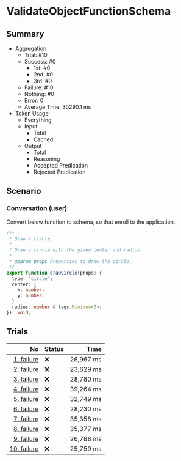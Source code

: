 # ValidateObjectFunctionSchema
## Summary
  - Aggregation
    - Trial: #10
    - Success: #0
      - 1st: #0
      - 2nd: #0
      - 3rd: #0
    - Failure: #10
    - Nothing: #0
    - Error: 0
    - Average Time: 30290.1 ms
  - Token Usage:
    - Everything
    - Input
      - Total
      - Cached
    - Output
      - Total
      - Reasoning
      - Accepted Predication
      - Rejected Predication

## Scenario
### Conversation (user)
Convert below function to schema, so that enroll to the application.

```ts
/**
 * Draw a circle.
 *
 * Draw a circle with the given center and radius.
 *
 * @param props Properties to draw the circle.
 */
export function drawCircle(props: {
  type: "circle";
  center: {
    x: number;
    y: number;
  }
  radius: number & tags.Minimum<0>;
}): void;
```

## Trials
No | Status | Time
---:|:-------|------:
[1. failure](./trials/1.failure.json) | ❌ | 26,967 ms
[2. failure](./trials/2.failure.json) | ❌ | 23,629 ms
[3. failure](./trials/3.failure.json) | ❌ | 28,780 ms
[4. failure](./trials/4.failure.json) | ❌ | 39,264 ms
[5. failure](./trials/5.failure.json) | ❌ | 32,749 ms
[6. failure](./trials/6.failure.json) | ❌ | 28,230 ms
[7. failure](./trials/7.failure.json) | ❌ | 35,358 ms
[8. failure](./trials/8.failure.json) | ❌ | 35,377 ms
[9. failure](./trials/9.failure.json) | ❌ | 26,788 ms
[10. failure](./trials/10.failure.json) | ❌ | 25,759 ms